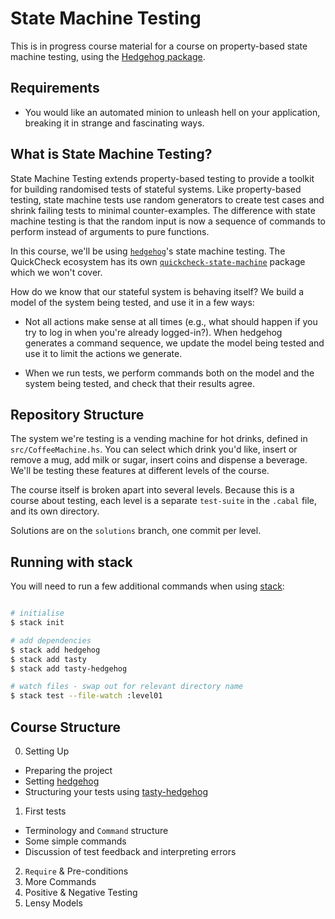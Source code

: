 # State Machine Testing

This is in progress course material for a course on property-based state machine
testing, using the [Hedgehog package](https://hackage.haskell.org/package/hedgehog).

## Requirements

- You would like an automated minion to unleash hell on your application,
  breaking it in strange and fascinating ways.

## What is State Machine Testing?

State Machine Testing extends property-based testing to provide a
toolkit for building randomised tests of stateful systems. Like
property-based testing, state machine tests use random generators to
create test cases and shrink failing tests to minimal
counter-examples. The difference with state machine testing is that
the random input is now a sequence of commands to perform instead of
arguments to pure functions.

In this course, we'll be using
[`hedgehog`](hackage.haskell.org/package/hedgehog)'s state machine
testing. The QuickCheck ecosystem has its own
[`quickcheck-state-machine`](https://hackage.haskell.org/package/quickcheck-state-machine)
package which we won't cover.

How do we know that our stateful system is behaving itself? We build a
model of the system being tested, and use it in a few ways:

* Not all actions make sense at all times (e.g., what should happen if
  you try to log in when you're already logged-in?). When hedgehog
  generates a command sequence, we update the model being tested and
  use it to limit the actions we generate.

* When we run tests, we perform commands both on the model and the
  system being tested, and check that their results agree.

## Repository Structure

The system we're testing is a vending machine for hot drinks, defined
in `src/CoffeeMachine.hs`. You can select which drink you'd like,
insert or remove a mug, add milk or sugar, insert coins and dispense a
beverage. We'll be testing these features at different levels of the
course.

The course itself is broken apart into several levels. Because this is
a course about testing, each level is a separate `test-suite` in the
`.cabal` file, and its own directory.

Solutions are on the `solutions` branch, one commit per level.

## Running with stack

You will need to run a few additional commands when using [stack](https://docs.haskellstack.org/en/stable/README/):

```bash

# initialise
$ stack init

# add dependencies
$ stack add hedgehog
$ stack add tasty
$ stack add tasty-hedgehog

# watch files - swap out for relevant directory name
$ stack test --file-watch :level01

```

## Course Structure

0. Setting Up
  - Preparing the project
  - Setting [hedgehog](https://hackage.haskell.org/package/hedgehog)
  - Structuring your tests using [tasty-hedgehog](https://hackage.haskell.org/package/tasty-hedgehog)
1. First tests
  - Terminology and `Command` structure
  - Some simple commands
  - Discussion of test feedback and interpreting errors
2. `Require` & Pre-conditions
3. More Commands
4. Positive & Negative Testing
5. Lensy Models
